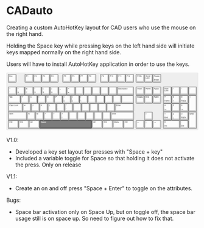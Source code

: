 # CADauto
Creating a custom AutoHotKey layout for CAD users who use the mouse on the right hand.

Holding the Space key while pressing keys on the left hand side will initiate keys mapped normally on the right hand side.

Users will have to install AutoHotKey application in order to use the keys.

![alt text](https://github.com/robostrike/CADauto/blob/Toggle/keyboard-layout.png?raw=true)

V1.0:
- Developed a key set layout for presses with "Space + key"
- Included a variable toggle for Space so that holding it does not activate the press. Only on release

V1.1:
- Create an on and off press "Space + Enter" to toggle on the attributes. 

Bugs:
- Space bar activation only on Space Up, but on toggle off, the space bar usage still is on space up. So need to figure out how to fix that.
